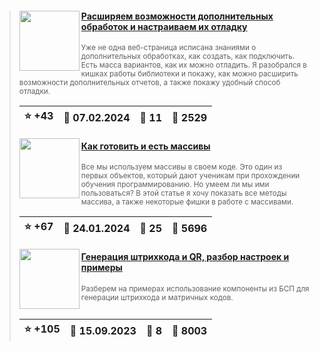 ﻿<div id="infostart_posts">


> <img src="https://infostart.ru/upload/iblock/056/056c40a7b7466e0f727a911732ddb6c5.jpg?5ab88ac3-ba6a-4fbb-8e52-73fc3a9ff58f" width="96" align="left"> 
> <h4 style="color: white;"><a href="https://infostart.ru/1c/articles/2035802/">Расширяем возможности дополнительных обработок и настраиваем их отладку</a></h4>
> <small>Уже не одна веб-страница исписана знаниями о дополнительных обработках, как создать, как подключить. Есть масса вариантов, как их можно отладить. Я разобрался в кишках работы библиотеки и покажу, как можно расширить возможности дополнительных отчетов, а также покажу удобный способ отладки.</small>  
> <br clear="left">
>
> | :star: +43 |  :calendar: 07.02.2024 |  :speech_balloon: 11 |  :eyes: 2529 |
>  |-|-|-|-|  
> <img src="https://infostart.ru/upload/iblock/af5/af58a047a7b2538d0a8411a127634cec.jpg?8512c44e-31a4-4f0e-8191-60fa801e1844" width="96" align="left"> 
> <h4 style="color: white;"><a href="https://infostart.ru/1c/articles/2024388/">Как готовить и есть массивы</a></h4>
> <small>Все мы используем массивы в своем коде. Это один из первых объектов, который дают ученикам при прохождении обучения программированию. Но умеем ли мы ими пользоваться? В этой статье я хочу показать все методы массива, а также некоторые фишки в работе с массивами.</small>  
> <br clear="left">
>
> | :star: +67 |  :calendar: 24.01.2024 |  :speech_balloon: 25 |  :eyes: 5696 |
>  |-|-|-|-|  
> <img src="https://infostart.ru/upload/iblock/259/2598eabebdac5291cf167d4509998273.png?eeb5c692-da3b-45f9-9a20-357531b96327" width="96" align="left"> 
> <h4 style="color: white;"><a href="https://infostart.ru/1c/articles/1928785/">Генерация штрихкода и QR, разбор настроек и примеры</a></h4>
> <small>Разберем на примерах использование компоненты из БСП для генерации штрихкода и матричных кодов.</small>  
> <br clear="left">
>
> | :star: +105 |  :calendar: 15.09.2023 |  :speech_balloon: 8 |  :eyes: 8003 |
>  |-|-|-|-|  
</div>
